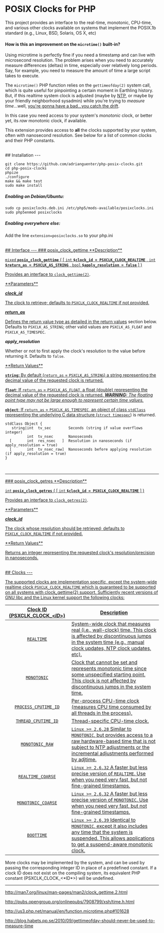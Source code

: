 # POSIX Clocks for PHP

This project provides an interface to the real-time, monotonic, CPU-time,
and various other clocks available on systems that implement the POSIX.1b
standard (e.g., Linux, BSD, Solaris, OS X, etc)

#### How is this an improvement on the `microtime()` built-in?

Using microtime is perfectly fine if you need a timestamp and can live with
microsecond resolution. The problem arises when you need to accurately measure
differences (deltas) in time, especially over relatively long periods.
Say, for example, you need to measure the amount of time a large script takes
to execute.

The `microtime()` PHP function relies on the `gettimeofday(2)` system call,
which is quite useful for pinpointing a certain moment in Earthling history.
But, if this realtime system clock is adjusted (maybe by [NTP](https://en.wikipedia.org/wiki/Network_Time_Protocol),
or maybe by your friendly neighborhood sysadmin) while you're trying
to *measure time*...well, [you're gonna have a bad...you catch the drift](http://blog.habets.pp.se/2010/09/gettimeofday-should-never-be-used-to-measure-time).

In this case you need access to your system's _monotonic_ clock, or better yet,
its *raw* monotonic clock, if available.

This extension provides access to **all** the clocks supported by your system,
often with nanosecond resolution. See below for a list of common clocks
and their PHP constants.


<br>
## Installation
---

```
git clone https://github.com/adrianguenter/php-posix-clocks.git
cd php-posix-clocks
phpize
./configure
make && make test
sudo make install
```

##### Enabling on Debian/Ubuntu:
```
sudo cp posixclocks.deb.ini /etc/php5/mods-available/posixclocks.ini
sudo php5enmod posixclocks
```

##### Enabling everywhere else:
Add the line `extension=posixclocks.so` to your php.ini


<br>
<a href="interface"/>
## Interface
---

<a href="interface-clock_gettime"/>
### posix_clock_gettime

<a href="interface-clock_gettime-desc"/>
**Description**

`mixed` **`posix_clock_gettime`** ( [ 
  `int` **`$clock_id = PSXCLK_CLOCK_REALTIME`** ,
  `int` **`$return_as = PSXCLK_AS_STRING`** ,
  `bool` **`$apply_resolution = false`**
] )

Provides an interface to [`clock_gettime(2)`](http://man7.org/linux/man-pages/man2/clock_gettime.2.html).

<a href="interface-clock_gettime-params"/>
**Parameters**

***clock_id***

The clock to retrieve; defaults to `PSXCLK_CLOCK_REALTIME` if not provided.

***return_as***

Defines the return value type as detailed in the [return values](#interface-clock_gettime-retvals)
section below. Defaults to `PSXCLK_AS_STRING`; other valid values are
`PSXCLK_AS_FLOAT` and `PSXCLK_AS_TIMESPEC`.

***apply_resolution***

Whether or not to first apply the clock's resolution to the value before
returning it. Defaults to `false`.

<a href="interface-clock_gettime-retvals"/>
**Return Values**

**`string`:** By default (`return_as` = `PSXCLK_AS_STRING`) a string representing
the decimal value of the requested clock is returned.

**`float`**: If `return_as` = `PSXCLK_AS_FLOAT`, a float (double) representing
the decimal value of the requested clock is returned.
_**WARNING:** The floating point type may not be large enough to represent
certain time values._

**`object`**:  If `return_as` = `PSXCLK_AS_TIMESPEC`, an object of class
`stdClass` representing the underlying C data structure ([`struct timespec`](http://pubs.opengroup.org/onlinepubs/7908799/xsh/time.h.html))
is returned.

```
stdClass Object {
   string|int  tv_sec        Seconds (string if value overflows integer)
          int  tv_nsec       Nanoseconds
  [       int  res_nsec   ]  Resolution in nanoseconds (if apply_resolution = true)
  [       int  tv_nsec_raw]  Nanoseconds before applying resolution (if apply_resolution = true)
}
```

<br>

---

<a href="interface__clock_getres"/>
### posix_clock_getres

<a href="interface-clock_getres-desc"/>
**Description**

`int` **`posix_clock_getres`** ( [ 
  `int` **`$clock_id = PSXCLK_CLOCK_REALTIME`**
] )

Provides an interface to [`clock_getres(2)`](http://man7.org/linux/man-pages/man2/clock_getres.2.html).

<a href="interface-clock_getres-params"/>
**Parameters**

***clock_id***

The clock whose resolution should be retrieved; defaults to `PSXCLK_CLOCK_REALTIME`
if not provided.

<a href="interface-clock_getres-retvals"/>
**Return Values**

Returns an integer representing the requested clock's
resolution/precision in nanoseconds.


<br>
<a href="clocks"/>
## Clocks
---

The supported clocks are implementation specific, except the system-wide realtime
clock `PSXCLK_CLOCK_REALTIME` which is guaranteed to be supported on all systems
with clock_gettime(2) support. Sufficiently recent versions of GNU libc and the
Linux kernel support the following clocks:


Clock ID (PSXCLK_CLOCK_&lt;_ID_&gt;) | Description
:-------:|------------
`REALTIME` | System-wide clock that measures real (i.e., wall-clock) time. This clock is affected by discontinuous jumps in the system time (e.g., manual clock updates, NTP clock updates, etc).
`MONOTONIC` | Clock that cannot be set and represents monotonic time since some unspecified starting point. This clock is not affected by discontinuous jumps in the system time.
`PROCESS_CPUTIME_ID` | Per-process CPU-time clock (measures CPU time consumed by all threads in the process).
`THREAD_CPUTIME_ID` | Thread-specific CPU-time clock.
`MONOTONIC_RAW` | `Linux >= 2.6.28` Similar to `MONOTONIC`, but provides access to a raw hardware-based time that is not subject to NTP adjustments or the incremental adjustments performed by adjtime.
`REALTIME_COARSE` | `Linux >= 2.6.32` A faster but less precise version of `REALTIME`. Use when you need very fast, but not fine-grained timestamps.
`MONOTONIC_COARSE` | `Linux >= 2.6.32` A faster but less precise version of `MONOTONIC`. Use when you need very fast, but not fine-grained timestamps.
`BOOTTIME` | `Linux >= 2.6.39` Identical to `MONOTONIC`, except it also includes any time that the system is suspended. This allows applications to get a suspend-aware monotonic clock.
<a name="clock_gettime_return_values"/>
More clocks may be implemented by the system, and can be used by passing the corresponding
integer ID in place of a predefined constant. If a clock ID does not exist on the compiling
system, its equivalent PHP constant (PSXCLK_CLOCK_&lt;*ID*&gt;) will be undefined.
<br>

---
<a href="references"/>

http://man7.org/linux/man-pages/man2/clock_gettime.2.html

http://pubs.opengroup.org/onlinepubs/7908799/xsh/time.h.html

http://us3.php.net/manual/en/function.microtime.php#101628

http://blog.habets.pp.se/2010/09/gettimeofday-should-never-be-used-to-measure-time